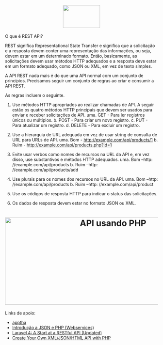 <h1 align="center">
<img src="https://upload.wikimedia.org/wikipedia/commons/thumb/2/27/PHP-logo.svg/1200px-PHP-logo.svg.png" width="122" height="75">
 <br>
</h1>

<p align="justify">
O que é REST API?

REST significa Representational State Transfer e significa que a solicitação e a resposta devem conter uma representação das informações, ou seja, devem estar em um determinado formato. Então, basicamente, as solicitações devem usar métodos HTTP adequados e a resposta deve estar em um formato adequado, como JSON ou XML, em vez de texto simples.

A API REST nada mais é do que uma API normal com um conjunto de princípios. Precisamos seguir um conjunto de regras ao criar e consumir a API REST.

As regras incluem o seguinte.

1. Use métodos HTTP apropriados ao realizar chamadas de API. A seguir estão os quatro métodos HTTP principais que devem ser usados ​​para enviar e receber solicitações de API.
uma. GET - Para ler registros únicos ou múltiplos.
b. POST - Para criar um novo registro.
c. PUT - Para atualizar um registro.
d. DELETE - Para excluir um registro.

2. Use a hierarquia de URL adequada em vez de usar string de consulta de URL para URLs de API.
uma. Bom - http://example.com/api/products/1
b. Ruim - http://example.com/api/products.php?id=1

3. Evite usar verbos como nomes de recursos na URL da API e, em vez disso, use substantivos e métodos HTTP adequados.
uma. Bom –http: //example.com/api/products
b. Ruim –http: //example.com/api/products/add

4. Use plurais para os nomes dos recursos no URL da API.
uma. Bom –http: //example.com/api/products
b. Ruim –http: //example.com/api/product

5. Use os códigos de resposta HTTP para indicar o status das solicitações.
6. Os dados de resposta devem estar no formato JSON ou XML.
<p>

<h1 align="center">
<img width="696" height="288" src="https://apptha-blog.s3.amazonaws.com/blog/wp-content/uploads/2015/11/API-Using-PHP.jpg" class="attachment-post-thumbnail wp-post-image" alt="API usando PHP" title="API usando PHP">
</h1>

Links de apoio:
- [apptha](https://www.apptha.com/blog/how-to-build-a-rest-api-using-php/)
- [Introdução a JSON e PHP (Webservices)](http://blog.thiagobelem.net/introducao-a-json-e-php-webservices)
- [Laravel 4: A Start at a RESTful API (Updated)](https://code.tutsplus.com/tutorials/laravel-4-a-start-at-a-restful-api-updated--net-29785)
- [Create Your Own XML/JSON/HTML API with PHP](https://dzone.com/articles/create-your-own-xmljsonhtml)
